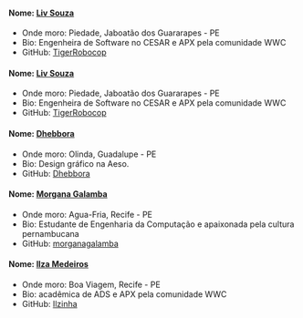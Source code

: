#### Nome: [Liv Souza](https://github.com/TigerRobocop/)
- Onde moro: Piedade, Jaboatão dos Guararapes - PE
- Bio: Engenheira de Software no CESAR e APX pela comunidade WWC
- GitHub: [TigerRobocop](https://github.com/TigerRobocop/)

#### Nome: [Liv Souza](https://github.com/TigerRobocop/)
- Onde moro: Piedade, Jaboatão dos Guararapes - PE
- Bio: Engenheira de Software no CESAR e APX pela comunidade WWC
- GitHub: [TigerRobocop](https://github.com/TigerRobocop/)

#### Nome: [Dhebbora](https://github.com/Dhebbora/)
- Onde moro: Olinda, Guadalupe - PE
- Bio: Design gráfico na Aeso.
- GitHub: [Dhebbora](https://github.com/Dhebbora/)

#### Nome: [Morgana Galamba](https://github.com/morganagalamba)
- Onde moro: Agua-Fria, Recife - PE
- Bio: Estudante de Engenharia da Computação e apaixonada pela cultura pernambucana
- GitHub: [morganagalamba](https://github.com/morganagalamba)


#### Nome: [Ilza Medeiros](https://github.com/ilzinha/)
- Onde moro: Boa Viagem, Recife - PE
- Bio: acadêmica de ADS e APX pela comunidade WWC
- GitHub: [Ilzinha](https://github.com/ilzinha/)
